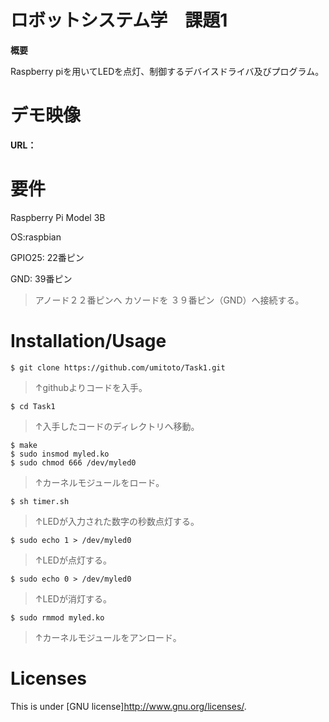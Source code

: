 # ロボットシステム学　課題1
 **概要**
 
 Raspberry piを用いてLEDを点灯、制御するデバイスドライバ及びプログラム。
 
 
# デモ映像
 
**URL：**
 
 
# 要件

Raspberry Pi Model 3B

OS:raspbian

GPIO25: 22番ピン

GND: 39番ピン

> アノード２２番ピンへ
 カソードを
 ３９番ピン（GND）へ接続する。
 
 
# Installation/Usage
 
    $ git clone https://github.com/umitoto/Task1.git  
> ↑githubよりコードを入手。

    $ cd Task1  
> ↑入手したコードのディレクトリへ移動。

    $ make  
    $ sudo insmod myled.ko
    $ sudo chmod 666 /dev/myled0
> ↑カーネルモジュールをロード。

    $ sh timer.sh
> ↑LEDが入力された数字の秒数点灯する。
    
    $ sudo echo 1 > /dev/myled0
> ↑LEDが点灯する。

    $ sudo echo 0 > /dev/myled0
> ↑LEDが消灯する。

    $ sudo rmmod myled.ko
> ↑カーネルモジュールをアンロード。
 
# Licenses
This is under [GNU license]<http://www.gnu.org/licenses/>.
 
